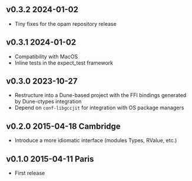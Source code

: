 ## v0.3.2 2024-01-02

- Tiny fixes for the opam repository release

## v0.3.1 2024-01-02

- Compatibility with MacOS
- Inline tests in the expect_test framework

## v0.3.0 2023-10-27

- Restructure into a Dune-based project with the FFI bindings generated by Dune-ctypes integration
- Depend on `conf-libgccjit` for integration with OS package managers

## v0.2.0 2015-04-18 Cambridge

- Introduce a more idiomatic interface (modules Types, RValue, etc.)

## v0.1.0 2015-04-11 Paris

- First release
